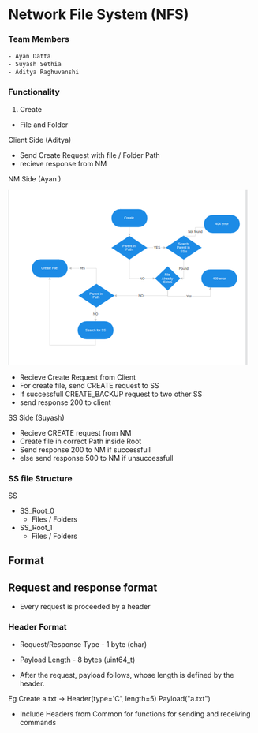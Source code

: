 # Network File System (NFS)

### Team Members 
    - Ayan Datta 
    - Suyash Sethia
    - Aditya Raghuvanshi


### Functionality

1. Create
- File and Folder 

Client Side (Aditya)
- Send Create Request with file / Folder Path 
- recieve response from NM


NM Side (Ayan )

![Alt text](image.png)
- Recieve Create Request from Client
- For create file, send CREATE request to SS 
- If successfull CREATE_BACKUP request to two other SS
- send response 200 to client

SS Side (Suyash)
- Recieve CREATE request from NM
- Create file in correct Path inside Root 
- Send response 200 to NM if successfull
- else send response 500 to NM if unsuccessfull

### SS file Structure 
SS
- SS_Root_0 
    - Files / Folders 
- SS_Root_1 
    - Files / Folders 

## Format 
## Request and response format
- Every request is proceeded by a header
### Header Format
- Request/Response Type - 1 byte (char)
- Payload Length - 8 bytes (uint64_t)

- After the request, payload follows, whose length is defined by the header.

Eg Create a.txt -> 
Header(type='C', length=5)
Payload("a.txt")

- Include Headers from Common for functions for sending and receiving commands

